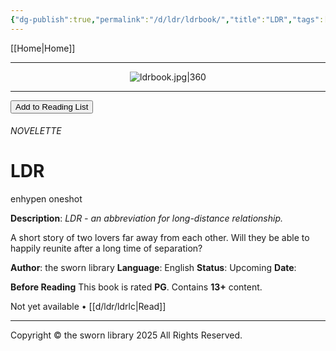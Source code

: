 ```yaml
---
{"dg-publish":true,"permalink":"/d/ldr/ldrbook/","title":"LDR","tags":["enhypen"]}
---
```


[[Home\|Home]]

***
<div style="text-align:center;">

![ldrbook.jpg|360](/img/user/d/ldr/ldrbook.jpg)

</div>

***
<button id="library-toggle" class="squared-button" onclick="toggleLibrary()">Add to Reading List</button>
###### NOVELETTE
# LDR
<div class="fake-button-container">
  <span class="fake-button">enhypen</span>
  <span class="fake-button">oneshot</span>
</div>

**Description**:
*LDR - an abbreviation for long-distance relationship.*

A short story of two lovers far away from each other. Will they be able to happily reunite after a long time of separation?

**Author**: the sworn library
**Language**: English
**Status**: Upcoming
**Date**:

**Before Reading**
This book is rated **PG**.
Contains **13+** content.

Not yet available • [[d/ldr/ldrlc\|Read]]

***

Copyright © the sworn library 2025
All Rights Reserved.

<script src="https://starryxoxo.github.io/treeajmgar/src/helpers/imagelist.js"></script>
<script src="https://starryxoxo.github.io/treeajmgar/src/helpers/list.js"></script>

